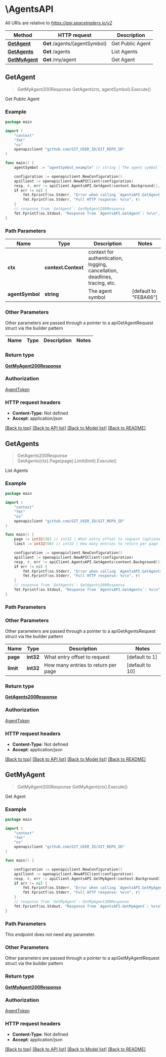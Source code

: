 # \AgentsAPI

All URIs are relative to *https://api.spacetraders.io/v2*

Method | HTTP request | Description
------------- | ------------- | -------------
[**GetAgent**](AgentsAPI.md#GetAgent) | **Get** /agents/{agentSymbol} | Get Public Agent
[**GetAgents**](AgentsAPI.md#GetAgents) | **Get** /agents | List Agents
[**GetMyAgent**](AgentsAPI.md#GetMyAgent) | **Get** /my/agent | Get Agent



## GetAgent

> GetMyAgent200Response GetAgent(ctx, agentSymbol).Execute()

Get Public Agent



### Example

```go
package main

import (
    "context"
    "fmt"
    "os"
    openapiclient "github.com/GIT_USER_ID/GIT_REPO_ID"
)

func main() {
    agentSymbol := "agentSymbol_example" // string | The agent symbol (default to "FEBA66")

    configuration := openapiclient.NewConfiguration()
    apiClient := openapiclient.NewAPIClient(configuration)
    resp, r, err := apiClient.AgentsAPI.GetAgent(context.Background(), agentSymbol).Execute()
    if err != nil {
        fmt.Fprintf(os.Stderr, "Error when calling `AgentsAPI.GetAgent``: %v\n", err)
        fmt.Fprintf(os.Stderr, "Full HTTP response: %v\n", r)
    }
    // response from `GetAgent`: GetMyAgent200Response
    fmt.Fprintf(os.Stdout, "Response from `AgentsAPI.GetAgent`: %v\n", resp)
}
```

### Path Parameters


Name | Type | Description  | Notes
------------- | ------------- | ------------- | -------------
**ctx** | **context.Context** | context for authentication, logging, cancellation, deadlines, tracing, etc.
**agentSymbol** | **string** | The agent symbol | [default to &quot;FEBA66&quot;]

### Other Parameters

Other parameters are passed through a pointer to a apiGetAgentRequest struct via the builder pattern


Name | Type | Description  | Notes
------------- | ------------- | ------------- | -------------


### Return type

[**GetMyAgent200Response**](GetMyAgent200Response.md)

### Authorization

[AgentToken](../README.md#AgentToken)

### HTTP request headers

- **Content-Type**: Not defined
- **Accept**: application/json

[[Back to top]](#) [[Back to API list]](../README.md#documentation-for-api-endpoints)
[[Back to Model list]](../README.md#documentation-for-models)
[[Back to README]](../README.md)


## GetAgents

> GetAgents200Response GetAgents(ctx).Page(page).Limit(limit).Execute()

List Agents



### Example

```go
package main

import (
    "context"
    "fmt"
    "os"
    openapiclient "github.com/GIT_USER_ID/GIT_REPO_ID"
)

func main() {
    page := int32(56) // int32 | What entry offset to request (optional) (default to 1)
    limit := int32(56) // int32 | How many entries to return per page (optional) (default to 10)

    configuration := openapiclient.NewConfiguration()
    apiClient := openapiclient.NewAPIClient(configuration)
    resp, r, err := apiClient.AgentsAPI.GetAgents(context.Background()).Page(page).Limit(limit).Execute()
    if err != nil {
        fmt.Fprintf(os.Stderr, "Error when calling `AgentsAPI.GetAgents``: %v\n", err)
        fmt.Fprintf(os.Stderr, "Full HTTP response: %v\n", r)
    }
    // response from `GetAgents`: GetAgents200Response
    fmt.Fprintf(os.Stdout, "Response from `AgentsAPI.GetAgents`: %v\n", resp)
}
```

### Path Parameters



### Other Parameters

Other parameters are passed through a pointer to a apiGetAgentsRequest struct via the builder pattern


Name | Type | Description  | Notes
------------- | ------------- | ------------- | -------------
 **page** | **int32** | What entry offset to request | [default to 1]
 **limit** | **int32** | How many entries to return per page | [default to 10]

### Return type

[**GetAgents200Response**](GetAgents200Response.md)

### Authorization

[AgentToken](../README.md#AgentToken)

### HTTP request headers

- **Content-Type**: Not defined
- **Accept**: application/json

[[Back to top]](#) [[Back to API list]](../README.md#documentation-for-api-endpoints)
[[Back to Model list]](../README.md#documentation-for-models)
[[Back to README]](../README.md)


## GetMyAgent

> GetMyAgent200Response GetMyAgent(ctx).Execute()

Get Agent



### Example

```go
package main

import (
    "context"
    "fmt"
    "os"
    openapiclient "github.com/GIT_USER_ID/GIT_REPO_ID"
)

func main() {

    configuration := openapiclient.NewConfiguration()
    apiClient := openapiclient.NewAPIClient(configuration)
    resp, r, err := apiClient.AgentsAPI.GetMyAgent(context.Background()).Execute()
    if err != nil {
        fmt.Fprintf(os.Stderr, "Error when calling `AgentsAPI.GetMyAgent``: %v\n", err)
        fmt.Fprintf(os.Stderr, "Full HTTP response: %v\n", r)
    }
    // response from `GetMyAgent`: GetMyAgent200Response
    fmt.Fprintf(os.Stdout, "Response from `AgentsAPI.GetMyAgent`: %v\n", resp)
}
```

### Path Parameters

This endpoint does not need any parameter.

### Other Parameters

Other parameters are passed through a pointer to a apiGetMyAgentRequest struct via the builder pattern


### Return type

[**GetMyAgent200Response**](GetMyAgent200Response.md)

### Authorization

[AgentToken](../README.md#AgentToken)

### HTTP request headers

- **Content-Type**: Not defined
- **Accept**: application/json

[[Back to top]](#) [[Back to API list]](../README.md#documentation-for-api-endpoints)
[[Back to Model list]](../README.md#documentation-for-models)
[[Back to README]](../README.md)

